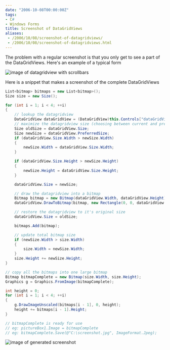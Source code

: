 ```yaml
---
date: "2006-10-08T00:00:00Z"
tags:
- C#
- Windows Forms
title: Screenshot of DataGridViews
aliases:
 - /2006/10/08/screenshot-of-datagridviews/
 - /2006/10/08/screenshot-of-datagridviews.html
---
```

The problem with a regular screenshot is that you only get to see a part of the DataGridViews. Here's an example of a typical form

![image of datagridview with scrollbars](http://www.timvw.be/wp-content/images/datagridviews-with-scrollbars.jpg)

Here is a snippet that makes a screenshot of the complete DataGridViews

```csharp
List<bitmap> bitmaps = new List<bitmap>();
Size size = new Size();

for (int i = 1; i < 4; ++i) 
{ 
	// lookup the datagridview 
	DataGridView dataGridView = (DataGridView)this.Controls["dataGridView" + i]; 
	// maximize the datagridview size (choosing between current and preferred) 
	Size oldSize = dataGridView.Size; 
	Size newSize = dataGridView.PreferredSize; 
	if (dataGridView.Size.Width > newSize.Width)
	{
		newSize.Width = dataGridView.Size.Width;
	}

	if (dataGridView.Size.Height > newSize.Height)
	{
		newSize.Height = dataGridView.Size.Height;
	}

	dataGridView.Size = newSize;

	// draw the datagridview into a bitmap
	Bitmap bitmap = new Bitmap(dataGridView.Width, dataGridView.Height);
	dataGridView.DrawToBitmap(bitmap, new Rectangle(0, 0, dataGridView.Width, dataGridView.Height));

	// restore the datagridview to it's original size
	dataGridView.Size = oldSize;

	bitmaps.Add(bitmap);

	// update total bitmap size
	if (newSize.Width > size.Width)
	{
		size.Width = newSize.Width;
	}
	size.Height += newSize.Height;
}

// copy all the bitmaps into one large bitmap
Bitmap bitmapComplete = new Bitmap(size.Width, size.Height);
Graphics g = Graphics.FromImage(bitmapComplete);

int height = 0;
for (int i = 1; i < 4; ++i) 
{ 
	g.DrawImageUnscaled(bitmaps[i - 1], 0, height); 
	height += bitmaps[i - 1].Height; 
} 

// bitmapComplete is ready for use 
// eg: pictureBox1.Image = bitmapComplete 
// eg: bitmapComplete.Save(@"C:\screenshot.jpg", ImageFormat.Jpeg); 
``` 
  
![image of generated screenshot](http://www.timvw.be/wp-content/images/datagridviews-without-scrollbars.jpg)
